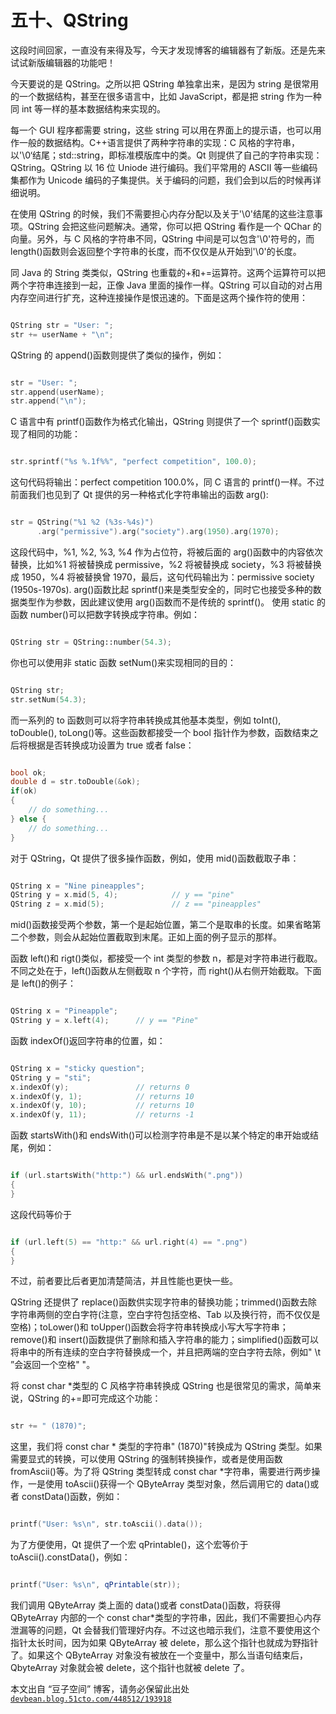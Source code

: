 # 五十、QString

这段时间回家，一直没有来得及写，今天才发现博客的编辑器有了新版。还是先来试试新版编辑器的功能吧！

今天要说的是 QString。之所以把 QString 单独拿出来，是因为 string 是很常用的一个数据结构，甚至在很多语言中，比如 JavaScript，都是把 string 作为一种同 int 等一样的基本数据结构来实现的。

每一个 GUI 程序都需要 string，这些 string 可以用在界面上的提示语，也可以用作一般的数据结构。C++语言提供了两种字符串的实现：C 风格的字符串，以'\0‘结尾；std::string，即标准模版库中的类。Qt 则提供了自己的字符串实现：QString。QString 以 16 位 Uniode 进行编码。我们平常用的 ASCII 等一些编码集都作为 Unicode 编码的子集提供。关于编码的问题，我们会到以后的时候再详细说明。

在使用 QString 的时候，我们不需要担心内存分配以及关于'\0'结尾的这些注意事项。QString 会把这些问题解决。通常，你可以把 QString 看作是一个 QChar 的向量。另外，与 C 风格的字符串不同，QString 中间是可以包含'\0'符号的，而 length()函数则会返回整个字符串的长度，而不仅仅是从开始到'\0'的长度。

同 Java 的 String 类类似，QString 也重载的+和+=运算符。这两个运算符可以把两个字符串连接到一起，正像 Java 里面的操作一样。QString 可以自动的对占用内存空间进行扩充，这种连接操作是恨迅速的。下面是这两个操作符的使用：

```cpp

QString str = "User: ";  
str += userName + "\n";
```

QString 的 append()函数则提供了类似的操作，例如：

```cpp

str = "User: ";  
str.append(userName);  
str.append("\n");
```

C 语言中有 printf()函数作为格式化输出，QString 则提供了一个 sprintf()函数实现了相同的功能：

```cpp

str.sprintf("%s %.1f%%", "perfect competition", 100.0);
```

这句代码将输出：perfect competition 100.0%，同 C 语言的 printf()一样。不过前面我们也见到了 Qt 提供的另一种格式化字符串输出的函数 arg():

```cpp

str = QString("%1 %2 (%3s-%4s)")  
      .arg("permissive").arg("society").arg(1950).arg(1970);
```

这段代码中，%1, %2, %3, %4 作为占位符，将被后面的 arg()函数中的内容依次替换，比如%1 将被替换成 permissive，%2 将被替换成 society，%3 将被替换成 1950，%4 将被替换曾 1970，最后，这句代码输出为：permissive society (1950s-1970s). arg()函数比起 sprintf()来是类型安全的，同时它也接受多种的数据类型作为参数，因此建议使用 arg()函数而不是传统的 sprintf()。 使用 static 的函数 number()可以把数字转换成字符串。例如：

```cpp

QString str = QString::number(54.3);
```

你也可以使用非 static 函数 setNum()来实现相同的目的：

```cpp

QString str;  
str.setNum(54.3);
```

而一系列的 to 函数则可以将字符串转换成其他基本类型，例如 toInt(), toDouble(), toLong()等。这些函数都接受一个 bool 指针作为参数，函数结束之后将根据是否转换成功设置为 true 或者 false：

```cpp

bool ok;  
double d = str.toDouble(&ok);  
if(ok)  
{  
    // do something...  
} else {  
    // do something...  
}
```

对于 QString，Qt 提供了很多操作函数，例如，使用 mid()函数截取子串：

```cpp

QString x = "Nine pineapples";  
QString y = x.mid(5, 4);            // y == "pine"  
QString z = x.mid(5);               // z == "pineapples"
```

mid()函数接受两个参数，第一个是起始位置，第二个是取串的长度。如果省略第二个参数，则会从起始位置截取到末尾。正如上面的例子显示的那样。

函数 left()和 rigt()类似，都接受一个 int 类型的参数 n，都是对字符串进行截取。不同之处在于，left()函数从左侧截取 n 个字符，而 right()从右侧开始截取。下面是 left()的例子：

```cpp

QString x = "Pineapple";  
QString y = x.left(4);      // y == "Pine"
```

函数 indexOf()返回字符串的位置，如：

```cpp

QString x = "sticky question";  
QString y = "sti";  
x.indexOf(y);               // returns 0  
x.indexOf(y, 1);            // returns 10  
x.indexOf(y, 10);           // returns 10  
x.indexOf(y, 11);           // returns -1
```

函数 startsWith()和 endsWith()可以检测字符串是不是以某个特定的串开始或结尾，例如：

```cpp

if (url.startsWith("http:") && url.endsWith(".png"))  
{  
}
```

这段代码等价于

```cpp

if (url.left(5) == "http:" && url.right(4) == ".png")  
{  
}
```

不过，前者要比后者更加清楚简洁，并且性能也更快一些。

QString 还提供了 replace()函数供实现字符串的替换功能；trimmed()函数去除字符串两侧的空白字符(注意，空白字符包括空格、Tab 以及换行符，而不仅仅是空格)；toLower()和 toUpper()函数会将字符串转换成小写大写字符串；remove()和 insert()函数提供了删除和插入字符串的能力；simplified()函数可以将串中的所有连续的空白字符替换成一个，并且把两端的空白字符去除，例如" \t ”会返回一个空格" "。

将 const char *类型的 C 风格字符串转换成 QString 也是很常见的需求，简单来说，QString 的+=即可完成这个功能：

```cpp

str += " (1870)";
```

这里，我们将 const char * 类型的字符串" (1870)"转换成为 QString 类型。如果需要显式的转换，可以使用 QString 的强制转换操作，或者是使用函数 fromAscii()等。为了将 QString 类型转成 const char *字符串，需要进行两步操作，一是使用 toAscii()获得一个 QByteArray 类型对象，然后调用它的 data()或者 constData()函数，例如：

```cpp

printf("User: %s\n", str.toAscii().data());
```

为了方便使用，Qt 提供了一个宏 qPrintable()，这个宏等价于 toAscii().constData()，例如：

```cpp

printf("User: %s\n", qPrintable(str));
```

我们调用 QByteArray 类上面的 data()或者 constData()函数，将获得 QByteArray 内部的一个 const char*类型的字符串，因此，我们不需要担心内存泄漏等的问题，Qt 会替我们管理好内存。不过这也暗示我们，注意不要使用这个指针太长时间，因为如果 QByteArray 被 delete，那么这个指针也就成为野指针了。如果这个 QByteArray 对象没有被放在一个变量中，那么当语句结束后，QbyteArray 对象就会被 delete，这个指针也就被 delete 了。

本文出自 “豆子空间” 博客，请务必保留此出处 [`devbean.blog.51cto.com/448512/193918`](http://devbean.blog.51cto.com/448512/193918)